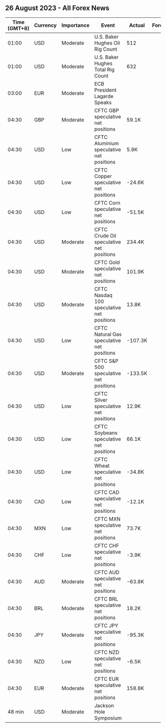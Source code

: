 ## 26 August 2023 - All Forex News

| Time (GMT+8) | Currency | Importance | Event | Actual | Forecast | Previous |
|------|----------|------------|-------|--------|----------|----------|
| 01:00 | USD | Moderate | U.S. Baker Hughes Oil Rig Count | 512 |  | 520 |
| 01:00 | USD | Moderate | U.S. Baker Hughes Total Rig Count | 632 |  | 642 |
| 03:00 | EUR | Moderate | ECB President Lagarde Speaks |  |  |  |
| 04:30 | GBP | Moderate | CFTC GBP speculative net positions | 59.1K |  | 51.0K |
| 04:30 | USD | Low | CFTC Aluminium speculative net positions | 5.9K |  | 5.9K |
| 04:30 | USD | Low | CFTC Copper speculative net positions | -24.6K |  | -25.7K |
| 04:30 | USD | Low | CFTC Corn speculative net positions | -51.5K |  | -27.0K |
| 04:30 | USD | Moderate | CFTC Crude Oil speculative net positions | 234.4K |  | 242.1K |
| 04:30 | USD | Moderate | CFTC Gold speculative net positions | 101.9K |  | 121.1K |
| 04:30 | USD | Moderate | CFTC Nasdaq 100 speculative net positions | 13.8K |  | 5.2K |
| 04:30 | USD | Low | CFTC Natural Gas speculative net positions | -107.3K |  | -95.2K |
| 04:30 | USD | Moderate | CFTC S&P 500 speculative net positions | -133.5K |  | -118.4K |
| 04:30 | USD | Low | CFTC Silver speculative net positions | 12.9K |  | 7.9K |
| 04:30 | USD | Low | CFTC Soybeans speculative net positions | 66.1K |  | 65.3K |
| 04:30 | USD | Low | CFTC Wheat speculative net positions | -34.8K |  | -31.9K |
| 04:30 | CAD | Low | CFTC CAD speculative net positions | -12.1K |  | -11.4K |
| 04:30 | MXN | Low | CFTC MXN speculative net positions | 73.7K |  | 82.0K |
| 04:30 | CHF | Low | CFTC CHF speculative net positions | -3.9K |  | -4.0K |
| 04:30 | AUD | Moderate | CFTC AUD speculative net positions | -63.8K |  | -53.4K |
| 04:30 | BRL | Moderate | CFTC BRL speculative net positions | 18.2K |  | 23.5K |
| 04:30 | JPY | Moderate | CFTC JPY speculative net positions | -95.3K |  | -81.0K |
| 04:30 | NZD | Low | CFTC NZD speculative net positions | -6.5K |  | -2.4K |
| 04:30 | EUR | Moderate | CFTC EUR speculative net positions | 158.8K |  | 159.9K |
| 48 min | USD | Moderate | Jackson Hole Symposium |  |  |  |
